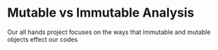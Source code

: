 # Mutable vs Immutable Analysis

Our all hands project focuses on the ways that immutable and mutable objects effect our codes 
